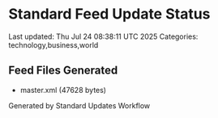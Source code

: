 # Standard Feed Update Status
Last updated: Thu Jul 24 08:38:11 UTC 2025
Categories: technology,business,world

## Feed Files Generated
- master.xml (47628 bytes)

Generated by Standard Updates Workflow
